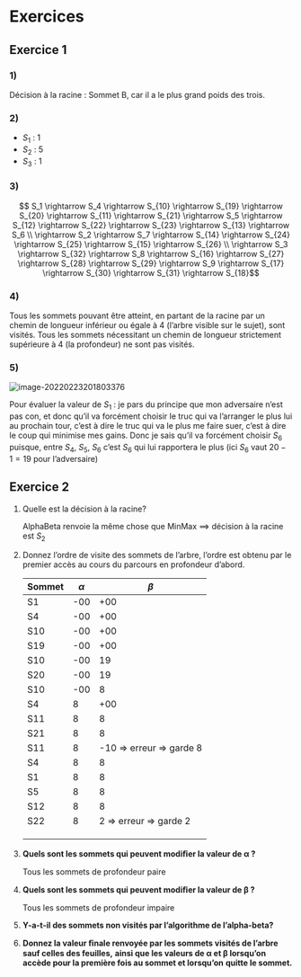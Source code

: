 # Exercices 

## Exercice 1

### 1)

Décision à la racine : Sommet B, car il a le plus grand poids des trois.

### 2)

- $S_1$ : 1
- $S_2$ : 5
- $S_3$ : 1

### 3)

$$ S_1 \rightarrow S_4 \rightarrow S_{10} \rightarrow S_{19} \rightarrow S_{20} \rightarrow S_{11} \rightarrow S_{21} \rightarrow S_5 \rightarrow S_{12} \rightarrow S_{22} \rightarrow S_{23} \rightarrow S_{13} \rightarrow S_6 \\ \rightarrow S_2 \rightarrow S_7 \rightarrow S_{14} \rightarrow S_{24} \rightarrow S_{25} \rightarrow S_{15} \rightarrow S_{26} \\ \rightarrow S_3 \rightarrow S_{32} \rightarrow S_8 \rightarrow S_{16} \rightarrow S_{27} \rightarrow S_{28} \rightarrow S_{29} \rightarrow S_9 \rightarrow S_{17} \rightarrow S_{30} \rightarrow S_{31} \rightarrow S_{18}$$

### 4)

Tous les sommets pouvant être atteint, en partant de la racine par un chemin de longueur inférieur ou égale à 4 (l’arbre visible sur le sujet), sont visités. Tous les sommets nécessitant un chemin de longueur strictement supérieure à 4 (la profondeur) ne sont pas visités.

### 5)

![image-20220223201803376](C:\Users\geeka\AppData\Roaming\Typora\typora-user-images\image-20220223201803376.png)

Pour évaluer la valeur de $S_1$ : je pars du principe que mon adversaire n’est pas con, et donc qu’il va forcément choisir le truc qui va l’arranger le plus lui au prochain tour, c’est à dire le truc qui va le plus me faire suer, c’est à dire le coup qui minimise mes gains. Donc je sais qu’il va forcément choisir $S_6$ puisque, entre $S_4,\ S_5,\ S_6$ c’est $S_6$ qui lui rapportera le plus (ici $S_6$ vaut $20-1 = 19$ pour l’adversaire)

## Exercice 2

1. Quelle est la décision à la racine?

   AlphaBeta renvoie la même chose que MinMax ==> décision à la racine est $S_2$

2. Donnez l’ordre de visite des sommets de l’arbre, l’ordre est obtenu par le premier accès au
    cours du parcours en profondeur d’abord.

    | Sommet | $\alpha$ | $\beta$                  |
    | ------ | -------- | ------------------------ |
    | S1     | -00      | +00                      |
    | S4     | -00      | +00                      |
    | S10    | -00      | +00                      |
    | S19    | -00      | +00                      |
    | S10    | -00      | 19                       |
    | S20    | -00      | 19                       |
    | S10    | -00      | 8                        |
    | S4     | 8        | +00                      |
    | S11    | 8        | 8                        |
    | S21    | 8        | 8                        |
    | S11    | 8        | -10 => erreur => garde 8 |
    | S4     | 8        | 8                        |
    | S1     | 8        | 8                        |
    | S5     | 8        | 8                        |
    | S12    | 8        | 8                        |
    | S22    | 8        | 2 => erreur => garde 2   |
    |        |          |                          |
    |        |          |                          |
    |        |          |                          |
    
    
    
3. **Quels sont les sommets qui peuvent modiﬁer la valeur de α ?**

    Tous les sommets de profondeur paire

4. **Quels sont les sommets qui peuvent modiﬁer la valeur de β ?**

    Tous les sommets de profondeur impaire

5. **Y-a-t-il des sommets non visités par l’algorithme de l’alpha-beta?**

6. **Donnez la valeur ﬁnale renvoyée par les sommets visités de l’arbre sauf celles des feuilles,**
  **ainsi que les valeurs de α et β lorsqu’on accède pour la première fois au sommet et lorsqu’on**
  **quitte le sommet.**

  

